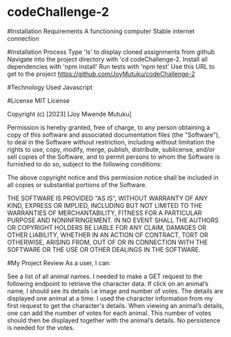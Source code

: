 # codeChallenge-2
#Installation Requirements A functioning computer Stable internet connection

#Installation Process Type 'ls' to display cloned assignments from github Navigate into the project directory with 'cd codeChallenge-2. Install all dependencies with 'npm install' Run tests with 'npm test' Use this URL to get to the project https://github.com/JoyMutuku/codeChallenge-2

#Technology Used Javascript

#License MIT License

Copyright (c) [2023] [Joy Mwende Mutuku]

Permission is hereby granted, free of charge, to any person obtaining a copy of this software and associated documentation files (the "Software"), to deal in the Software without restriction, including without limitation the rights to use, copy, modify, merge, publish, distribute, sublicense, and/or sell copies of the Software, and to permit persons to whom the Software is furnished to do so, subject to the following conditions:

The above copyright notice and this permission notice shall be included in all copies or substantial portions of the Software.

THE SOFTWARE IS PROVIDED "AS IS", WITHOUT WARRANTY OF ANY KIND, EXPRESS OR IMPLIED, INCLUDING BUT NOT LIMITED TO THE WARRANTIES OF MERCHANTABILITY, FITNESS FOR A PARTICULAR PURPOSE AND NONINFRINGEMENT. IN NO EVENT SHALL THE AUTHORS OR COPYRIGHT HOLDERS BE LIABLE FOR ANY CLAIM, DAMAGES OR OTHER LIABILITY, WHETHER IN AN ACTION OF CONTRACT, TORT OR OTHERWISE, ARISING FROM, OUT OF OR IN CONNECTION WITH THE SOFTWARE OR THE USE OR OTHER DEALINGS IN THE SOFTWARE.

#My Project Review As a user, I can:

See a list of all animal names. I needed to make a GET request to the following endpoint to retrieve the character data. If click on an animal’s name, I should see its details i.e image and number of votes. The details are displayed one animal at a time. I used the character information from my first request to get the character's details. When viewing an animal’s details, one can add the number of votes for each animal. This number of votes should then be displayed together with the animal’s details. No persistence is needed for the votes.












